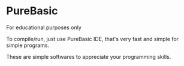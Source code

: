 # PureBasic
For educational purposes only

To compile/run, just use PureBasic IDE,
that's very fast and simple for simple programs.

These are simple softwares to appreciate your programming skills.

 
